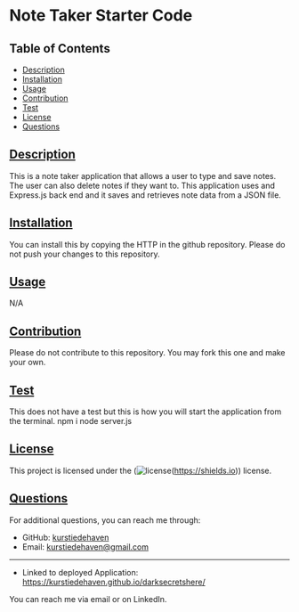 # Note Taker Starter Code

## Table of Contents

- [Description](#description)
- [Installation](#installation)
- [Usage](#usage)
- [Contribution](#contribution)
- [Test](#test)
- [License](#license)
- [Questions](#questions)

## [Description](#description)

This is a note taker application that allows a user to type and save notes. The user can also delete notes if they want to. This application uses and Express.js back end and it saves and retrieves note data from a JSON file.

## [Installation](#installation)

You can install this by copying the HTTP in the github repository. Please do not push your changes to this repository.

## [Usage](#usage)

N/A

## [Contribution](#contribution)

Please do not contribute to this repository. You may fork this one and make your own.

## [Test](#test)

This does not have a test but this is how you will start the application from the terminal.
npm i
node server.js

## [License](#license)

This project is licensed under the (![license](https://img.shields.io/badge/license-MIT-blue)(https://shields.io)) license.

## [Questions](#questions)

For additional questions, you can reach me through:

- GitHub: [kurstiedehaven](https://github.com/kurstiedehaven)
- Email: kurstiedehaven@gmail.com

---

- Linked to deployed Application:
  https://kurstiedehaven.github.io/darksecretshere/

You can reach me via email or on LinkedIn.
